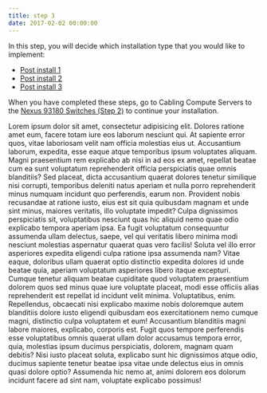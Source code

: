 ```yaml
---
title: step 3
date: 2017-02-02 00:00:00
---
```


In this step, you will decide which installation type that you would like to implement:

- [Post install 1](post-install-1.html)
- [Post install 2](post-install-2.html)
- [Post install 3](post-install-3.html)

When you have completed these steps, go to Cabling Compute Servers to the [Nexus 93180 Switches (Step 2)](step-2.html) to continue your installation. 

Lorem ipsum dolor sit amet, consectetur adipisicing elit. Dolores ratione amet eum, facere totam iure eos laborum nesciunt qui. At sapiente error quos, vitae laboriosam velit nam officia molestias eius ut. Accusantium laborum, expedita, esse eaque atque temporibus ipsum voluptates aliquam. Magni praesentium rem explicabo ab nisi in ad eos ex amet, repellat beatae cum ea sunt voluptatum reprehenderit officia perspiciatis quae omnis blanditiis? Sed placeat, dicta accusantium quaerat dolores tenetur similique nisi corrupti, temporibus deleniti natus aperiam et nulla porro reprehenderit minus numquam incidunt quo perferendis, earum non. Provident nobis recusandae at ratione iusto, eius est sit quia quibusdam magnam et unde sint minus, maiores veritatis, illo voluptate impedit? Culpa dignissimos perspiciatis sit, voluptatibus nesciunt quas hic aliquid nemo quae odio explicabo tempora aperiam ipsa. Ea fugit voluptatum consequuntur assumenda ullam delectus, saepe, vel qui veritatis libero minima modi nesciunt molestias aspernatur quaerat quas vero facilis! Soluta vel illo error asperiores expedita eligendi culpa ratione ipsa assumenda nam? Vitae eaque, doloribus ullam quaerat optio distinctio expedita dolores id unde beatae quia, aperiam voluptatum asperiores libero itaque excepturi. Cumque tenetur aliquam beatae cupiditate quod voluptatem praesentium dolorem quos sed minus quae iure voluptate placeat, modi esse officiis alias reprehenderit est repellat id incidunt velit minima. Voluptatibus, enim. Repellendus, obcaecati nisi explicabo maxime nobis doloremque autem blanditiis dolore iusto eligendi quibusdam eos exercitationem nemo cumque magni, distinctio culpa voluptatem et eum! Accusantium blanditiis magni labore maiores, explicabo, corporis est. Fugit quos tempore perferendis esse voluptatibus omnis quaerat ullam dolor accusamus tempora error, quia, molestias ipsum ducimus perspiciatis, dolorem, magnam quam debitis? Nisi iusto placeat soluta, explicabo sunt hic dignissimos atque odio, ducimus sapiente tenetur beatae ipsa vitae unde delectus eius in omnis quasi dolore optio? Assumenda hic nemo at, animi dolorem eos dolorum incidunt facere ad sint nam, voluptate explicabo possimus!